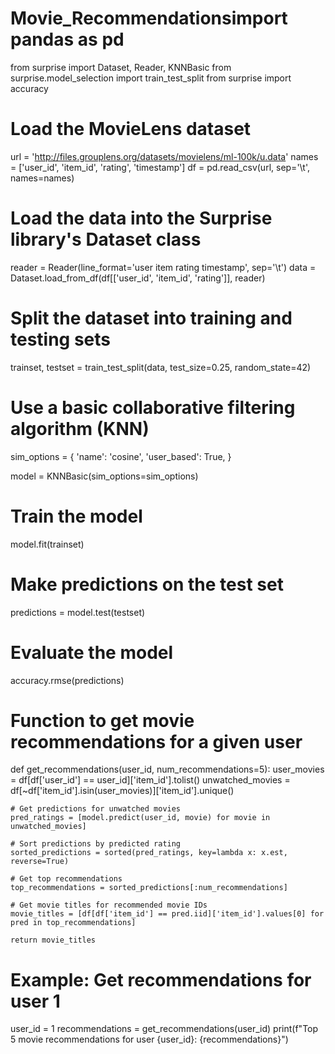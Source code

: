 # Movie_Recommendationsimport pandas as pd
from surprise import Dataset, Reader, KNNBasic
from surprise.model_selection import train_test_split
from surprise import accuracy

# Load the MovieLens dataset
url = 'http://files.grouplens.org/datasets/movielens/ml-100k/u.data'
names = ['user_id', 'item_id', 'rating', 'timestamp']
df = pd.read_csv(url, sep='\t', names=names)

# Load the data into the Surprise library's Dataset class
reader = Reader(line_format='user item rating timestamp', sep='\t')
data = Dataset.load_from_df(df[['user_id', 'item_id', 'rating']], reader)

# Split the dataset into training and testing sets
trainset, testset = train_test_split(data, test_size=0.25, random_state=42)

# Use a basic collaborative filtering algorithm (KNN)
sim_options = {
    'name': 'cosine',
    'user_based': True,
}

model = KNNBasic(sim_options=sim_options)

# Train the model
model.fit(trainset)

# Make predictions on the test set
predictions = model.test(testset)

# Evaluate the model
accuracy.rmse(predictions)

# Function to get movie recommendations for a given user
def get_recommendations(user_id, num_recommendations=5):
    user_movies = df[df['user_id'] == user_id]['item_id'].tolist()
    unwatched_movies = df[~df['item_id'].isin(user_movies)]['item_id'].unique()

    # Get predictions for unwatched movies
    pred_ratings = [model.predict(user_id, movie) for movie in unwatched_movies]

    # Sort predictions by predicted rating
    sorted_predictions = sorted(pred_ratings, key=lambda x: x.est, reverse=True)

    # Get top recommendations
    top_recommendations = sorted_predictions[:num_recommendations]

    # Get movie titles for recommended movie IDs
    movie_titles = [df[df['item_id'] == pred.iid]['item_id'].values[0] for pred in top_recommendations]

    return movie_titles

# Example: Get recommendations for user 1
user_id = 1
recommendations = get_recommendations(user_id)
print(f"Top 5 movie recommendations for user {user_id}: {recommendations}")
 

